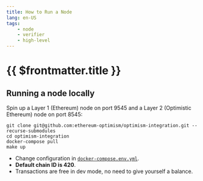 ```yaml
---
title: How to Run a Node
lang: en-US
tags:
    - node
    - verifier
    - high-level
---
```


# {{ $frontmatter.title }}


## Running a node locally

Spin up a Layer 1 (Ethereum) node on port 9545 and a Layer 2 (Optimistic Ethereum) node on port 8545:

```
git clone git@github.com:ethereum-optimism/optimism-integration.git --recurse-submodules
cd optimism-integration
docker-compose pull
make up
```

* Change configuration in [`docker-compose.env.yml`](https://github.com/ethereum-optimism/optimism-integration/blob/master/docker-compose.env.yml).
* **Default chain ID is 420**.
* Transactions are free in dev mode, no need to give yourself a balance.
